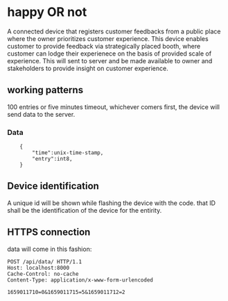 # happy OR not

A connected device that registers customer feedbacks from a public place where the owner prioritizes customer experience. This device enables customer to provide feedback via strategically placed booth, where customer can lodge their experienece on the basis of provided scale of experience. This will sent to server and be made available to owner and stakeholders to provide insight on customer experience. 

## working patterns
 100 entries or five minutes timeout, whichever comers first, the device will send data to the server. 
 
 ### Data
```
    {
        "time":unix-time-stamp,
        "entry":int8,
    }

```

## Device identification
A unique id will be shown while flashing the device with the code. that ID shall be the identification of the device for the entirity. 

## HTTPS connection
 data will come in this fashion:
 ```
 POST /api/data/ HTTP/1.1
Host: localhost:8000
Cache-Control: no-cache
Content-Type: application/x-www-form-urlencoded

1659011710=0&1659011715=5&1659011712=2
```